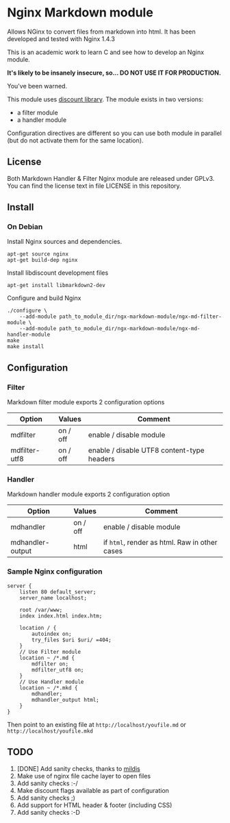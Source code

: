 # Nginx Markdown module

Allows NGinx to convert files from markdown into html.
It has been developed and tested with Nginx 1.4.3

This is an academic work to learn C and see how to develop an Nginx module.

__It's likely to be insanely insecure, so... **DO NOT USE IT FOR PRODUCTION**.__

You've been warned.

This module uses [discount library](http://www.pell.portland.or.us/~orc/Code/discount/).
The module exists in two versions:

- a filter module
- a handler module

Configuration directives are different so you can use both module in parallel
(but do not activate them for the same location).

## License

Both Markdown Handler & Filter Nginx module are released under GPLv3.
You can find the license text in file LICENSE in this repository.

## Install

### On Debian

Install Nginx sources and dependencies.

    apt-get source nginx
    apt-get build-dep nginx

Install libdiscount development files

    apt-get install libmarkdown2-dev

Configure and build Nginx

    ./configure \
        --add-module path_to_module_dir/ngx-markdown-module/ngx-md-filter-module \
        --add-module path_to_module_dir/ngx-markdown-module/ngx-md-handler-module
    make
    make install

## Configuration

### Filter

Markdown filter module exports 2 configuration options

| Option        | Values   | Comment                                    |
|---------------|----------|--------------------------------------------|
| mdfilter      | on / off | enable / disable module                    |
| mdfilter-utf8 | on / off | enable / disable UTF8 content-type headers |

### Handler

Markdown handler module exports 2 configuration option

| Option           | Values   | Comment                                       |
|------------------|----------|-----------------------------------------------|
| mdhandler        | on / off | enable / disable module                       |
| mdhandler-output | html     | if `html`, render as html. Raw in other cases |

### Sample Nginx configuration

    server {
        listen 80 default_server;
        server_name localhost;

        root /var/www;
        index index.html index.htm;

        location / {
            autoindex on;
            try_files $uri $uri/ =404;
        }
        // Use Filter module
        location ~ /*.md {
            mdfilter on;
            mdfilter_utf8 on;
        }
        // Use Handler module
        location ~ /*.mkd {
            mdhandler;
            mdhandler_output html;
        }
    }

Then point to an existing file at `http://localhost/youfile.md` or `http://localhost/youfile.mkd`

## TODO

1. [DONE] Add sanity checks, thanks to [mildis](https://github.com/mildis)
2. Make use of nginx file cache layer to open files
3. Add sanity checks :-/
4. Make discount flags available as part of configuration
5. Add sanity checks ;)
6. Add support for HTML header & footer (including CSS)
7. Add sanity checks :-D
